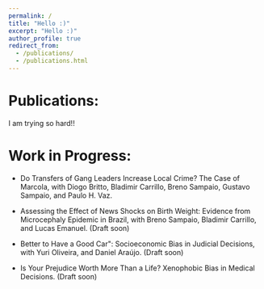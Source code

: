 ```yaml
---
permalink: /
title: "Hello :)"
excerpt: "Hello :)"
author_profile: true
redirect_from:
  - /publications/
  - /publications.html
---
```


# Publications:

I am trying so hard!!

# Work in Progress:

- Do Transfers of Gang Leaders Increase Local Crime? The Case of Marcola, with Diogo Britto, Bladimir Carrillo, Breno Sampaio, Gustavo Sampaio, and Paulo H. Vaz.

- Assessing the Effect of News Shocks on Birth Weight: Evidence from Microcephaly Epidemic in Brazil, with Breno Sampaio, Bladimir Carrillo, and Lucas Emanuel. (Draft soon)

- Better to Have a Good Car": Socioeconomic Bias in Judicial Decisions, with Yuri Oliveira, and Daniel Araújo. (Draft soon)

- Is Your Prejudice Worth More Than a Life? Xenophobic Bias in Medical Decisions. (Draft soon)
